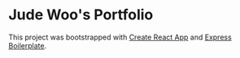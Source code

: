 # Jude Woo's Portfolio

This project was bootstrapped with [Create React App](https://github.com/facebook/create-react-app) and [Express Boilerplate](https://github.com/danielfsousa/express-rest-boilerplate).
